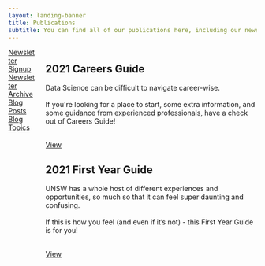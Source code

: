 ```yaml
---
layout: landing-banner
title: Publications
subtitle: You can find all of our publications here, including our newsletters and guides!
---
```

<div class="hero-body background-shade">
  <div class="container">
      <div class="columns">
        <div class="column is-10 is-offset-1">
          <div class="columns featured-post is-multiline">
            <div class="column is-12 post" style="padding-bottom: 5%">
              <article class="columns featured">
                <div class="column is-3 featured-content va centered">
                  <a href="/contact" class="button is-warning is-large is-fullwidth">Newsletter Signup</a>
                </div>
                <div class="column is-3 featured-content va centered">
                  <a href="https://us19.campaign-archive.com/home/?u=8dc568d0db37b26ed75ba4d94&id=01f8128da2" target="_blank" class="button is-warning is-large is-fullwidth">Newsletter Archive</a>
                </div>
                <div class="column is-3 featured-content va centered">
                  <a href="/blog" class="button is-warning is-large is-fullwidth">Blog Posts</a>
                </div>
                <div class="column is-3 featured-content va centered">
                  <a href="/blog/topics" class="button is-warning is-large is-fullwidth">Blog Topics</a>
                </div>
              </article>
            </div>
            <div class="column is-12 post">
              <article class="columns featured">
                <div class="column is-6 featured-content va centered">
                  <h1 class="title post-title">2021 Careers Guide</h1>
                    <p class="post-excerpt">
                    Data Science can be difficult to navigate career-wise. 
                    <br><br>
                    If you're looking for a place to start, some extra information, and some guidance 
                    from experienced professionals, have a check out of Careers Guide!
                    </p>
                    <br>
                    <a href="careers-guide" class="button is-primary">View</a>
                    <br>
                </div>
                <div class="column is-6 featured-content va centered">
                  <div>
                    <h1 class="title post-title">2021 First Year Guide</h1>
                    <p class="post-excerpt">UNSW has a whole host of different experiences and opportunities, 
                      so much so that it can feel super daunting and confusing. <br><br> If this is how you feel (and even if it’s not) 
                      - this First Year Guide is for you! </p>
                    <br>
                    <a href="first-year-guide" class="button is-primary">View</a>
                    <br> 
                  </div>
                </div>
              </article>
            </div>
          </div>
          <!-- Below is the code for including newsletters
          <hr>
          <div class="columns is-multiline">
            {% for news in site.data.newsletters.News limit:2 %}
            <div class="column post is-6">
              <article class="columns is-multiline">
                <div class="column is-12 post-img">
                  <figure class="image is-16by9">
                    <img src="{{ news.image }}" alt="Featured Image">
                  </figure>
                </div>
                <div class="column is-12 featured-content ">
                  <h3 class="heading post-category">Newsletter</h3>
                  <h1 class="title post-title">{{ news.name }} </h1>
                  <p class="post-excerpt"> {{ news.excerpt }} </p>
                  <br>
                  <a href="{{ news.link }}" target="_blank" class="button is-primary">Read More</a>
                </div>
              </article>
            </div>
            {% endfor %}
            {% for news in site.data.newsletters.News offset:2 limit:30 %}
            <div class="column post is-4">
              <article class="columns is-multiline">
                <div class="column is-12 post-img">
                  <figure class="image is-16by9">
                    <img src="{{ news.image }}" alt="Featured Image">
                  </figure>
                </div>
                <div class="column is-12 featured-content ">
                  <h3 class="heading post-category">Newsletter</h3>
                  <h1 class="title post-title">{{ news.name }}</h1>
                  <p class="post-excerpt">{{ news.excerpt }} <br> </p>
                  <br>
                  <a href="{{ news.link }}" target="_blank" class="button is-primary">Read More</a>
                </div>
              </article>
            </div>
            {% endfor %}
          </div> -->
        </div>
      </div>
  </div>
</div>